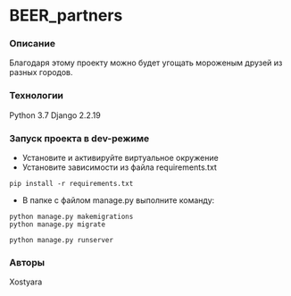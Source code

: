 # BEER_partners

### Описание
Благодаря этому проекту можно будет угощать мороженым друзей из разных городов.


### Технологии
Python 3.7
Django 2.2.19

### Запуск проекта в dev-режиме
- Установите и активируйте виртуальное окружение
- Установите зависимости из файла requirements.txt
```
pip install -r requirements.txt
``` 
- В папке с файлом manage.py выполните команду:
```
python manage.py makemigrations
python manage.py migrate

python manage.py runserver
```





### Авторы
Xostyara